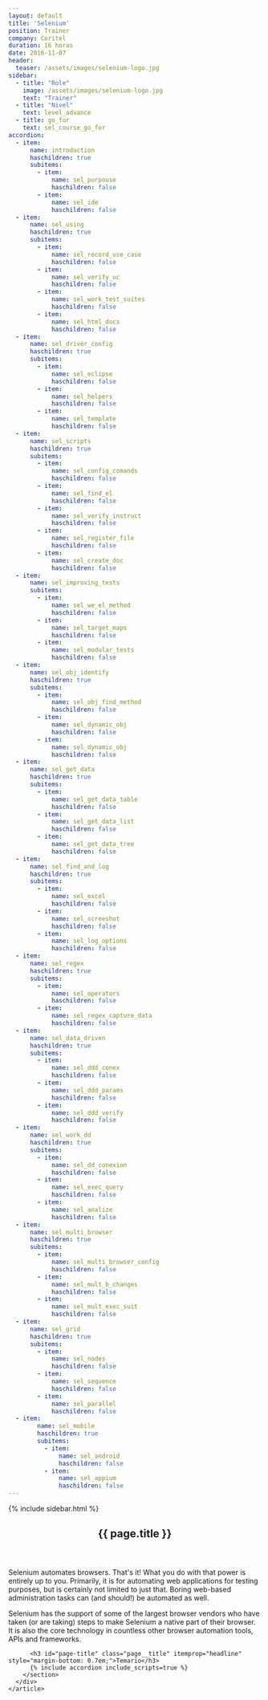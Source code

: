 ```yaml
---
layout: default
title: 'Selenium'
position: Trainer
company: Coritel
duration: 16 horas
date: 2016-11-07
header:
  teaser: /assets/images/selenium-logo.jpg
sidebar:
  - title: "Role"
    image: /assets/images/selenium-logo.jpg
    text: "Trainer"
  - title: "Nivel"
    text: level_advance
  - title: go_for
    text: sel_course_go_for
accordion:
  - item:
      name: introduction
      haschildren: true
      subitems:
        - item:
            name: sel_purpouse
            haschildren: false
        - item:
            name: sel_ide
            haschildren: false
  - item:
      name: sel_using
      haschildren: true
      subitems:
        - item:
            name: sel_record_use_case
            haschildren: false
        - item:
            name: sel_verify_uc
            haschildren: false
        - item:
            name: sel_work_test_suites
            haschildren: false
        - item:
            name: sel_html_docs
            haschildren: false
  - item:
      name: sel_driver_config
      haschildren: true
      subitems:
        - item:
            name: sel_eclipse
            haschildren: false
        - item:
            name: sel_helpers
            haschildren: false
        - item:
            name: sel_template
            haschildren: false
  - item:
      name: sel_scripts
      haschildren: true
      subitems:
        - item:
            name: sel_config_comands
            haschildren: false
        - item:
            name: sel_find_el
            haschildren: false
        - item:
            name: sel_verify_instruct
            haschildren: false
        - item:
            name: sel_register_file
            haschildren: false
        - item:
            name: sel_create_doc
            haschildren: false        
  - item:
      name: sel_improving_tests
      subitems:
        - item:
            name: sel_we_el_method
            haschildren: false
        - item:
            name: sel_target_maps
            haschildren: false
        - item:
            name: sel_modular_tests
            haschildren: false
  - item:
      name: sel_obj_identify
      haschildren: true
      subitems:
        - item:
            name: sel_obj_find_method
            haschildren: false
        - item:
            name: sel_dynamic_obj
            haschildren: false
        - item:
            name: sel_dynamic_obj
            haschildren: false
  - item:
      name: sel_get_data
      haschildren: true
      subitems:
        - item:
            name: sel_get_data_table
            haschildren: false
        - item:
            name: sel_get_data_list
            haschildren: false
        - item:
            name: sel_get_data_tree
            haschildren: false
  - item:
      name: sel_find_and_log
      haschildren: true
      subitems:
        - item:
            name: sel_excel
            haschildren: false
        - item:
            name: sel_screeshot
            haschildren: false
        - item:
            name: sel_log_options
            haschildren: false
  - item:
      name: sel_regex
      haschildren: true
      subitems:
        - item:
            name: sel_operators
            haschildren: false
        - item:
            name: sel_regex_capture_data
            haschildren: false
  - item:
      name: sel_data_driven
      haschildren: true
      subitems:
        - item:
            name: sel_ddd_conex
            haschildren: false
        - item:
            name: sel_ddd_params
            haschildren: false
        - item:
            name: sel_ddd_verify
            haschildren: false
  - item:
      name: sel_work_dd
      haschildren: true
      subitems:
        - item:
            name: sel_dd_conexion
            haschildren: false
        - item:
            name: sel_exec_query
            haschildren: false
        - item:
            name: sel_analize
            haschildren: false
  - item:
      name: sel_multi_browser
      haschildren: true
      subitems:
        - item:
            name: sel_multi_browser_config
            haschildren: false
        - item:
            name: sel_mult_b_changes
            haschildren: false
        - item:
            name: sel_mult_exec_suit
            haschildren: false
  - item:
      name: sel_grid
      haschildren: true
      subitems:
        - item:
            name: sel_nodes
            haschildren: false
        - item:
            name: sel_sequence
            haschildren: false
        - item:
            name: sel_parallel
            haschildren: false
  - item:
        name: sel_mobile
        haschildren: true
        subitems:
          - item:
              name: sel_android
              haschildren: false
          - item:
              name: sel_appium
              haschildren: false
---
```


<div id="main" role="main">
    {% include sidebar.html %}
    <article class="page" itemscope itemtype="https://schema.org/CreativeWork">
      <meta itemprop="headline" content="{{ page.title }}"/>
      <meta itemprop="description" content="{{ page.header.description }}"/>
      <div class="page__inner-wrap">
        <header>
          <h1 id="page-title" class="page__title" itemprop="headline">{{ page.title }}</h1>
        </header>
        <section class="page__content" itemprop="text">
          <p>Selenium automates browsers. That's it! What you do with that power is entirely up to you. Primarily, it is for automating web applications for testing purposes, but is certainly not limited to just that. Boring web-based administration tasks can (and should!) be automated as well.</p>
          <p>Selenium has the support of some of the largest browser vendors who have taken (or are taking) steps to make Selenium a native part of their browser. It is also the core technology in countless other browser automation tools, APIs and frameworks.</p>

          <h3 id="page-title" class="page__title" itemprop="headline" style="margin-bottom: 0.7em;">Temario</h3>     
          {% include accordion include_scripts=true %}
        </section>
      </div>
    </article>
</div>